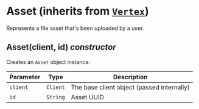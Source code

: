 # Asset (inherits from [`Vertex`](Vertex.md))

Represents a file asset that's been uploaded by a user.


## Asset(client, id) *constructor*

Creates an `Asset` object instance.

| Parameter | Type     | Description                                |
| --------- | -------- | ------------------------------------------ |
| `client`  | `Client` | The base client object (passed internally) |
| `id`      | `String` | Asset UUID                                 |
